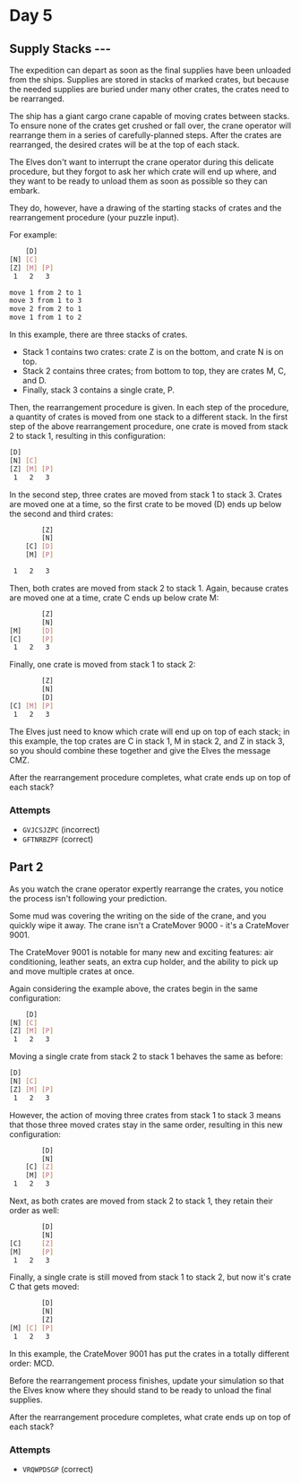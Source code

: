 # Day 5

## Supply Stacks ---

The expedition can depart as soon as the final supplies have been unloaded from the ships. Supplies are stored in
stacks of marked crates, but because the needed supplies are buried under many other crates, the crates need to
be rearranged.

The ship has a giant cargo crane capable of moving crates between stacks. To ensure none of the crates get crushed
or fall over, the crane operator will rearrange them in a series of carefully-planned steps. After the crates are
rearranged, the desired crates will be at the top of each stack.

The Elves don't want to interrupt the crane operator during this delicate procedure, but they forgot to ask her
which crate will end up where, and they want to be ready to unload them as soon as possible so they can embark.

They do, however, have a drawing of the starting stacks of crates and the rearrangement procedure (your puzzle input).

For example:

```bash
    [D]    
[N] [C]    
[Z] [M] [P]
 1   2   3

move 1 from 2 to 1
move 3 from 1 to 3
move 2 from 2 to 1
move 1 from 1 to 2
```

In this example, there are three stacks of crates.

- Stack 1 contains two crates: crate Z is on the bottom, and crate N is on top.
- Stack 2 contains three crates; from bottom to top, they are crates M, C, and D.
- Finally, stack 3 contains a single crate, P.

Then, the rearrangement procedure is given. In each step of the procedure, a quantity of crates is moved from
one stack to a different stack. In the first step of the above rearrangement procedure, one crate is moved
from stack 2 to stack 1, resulting in this configuration:

```bash
[D]        
[N] [C]    
[Z] [M] [P]
 1   2   3
```

In the second step, three crates are moved from stack 1 to stack 3. Crates are moved one at a time, so the
first crate to be moved (D) ends up below the second and third crates:

```bash
        [Z]
        [N]
    [C] [D]
    [M] [P]

 1   2   3
```

Then, both crates are moved from stack 2 to stack 1. Again, because crates are moved one at a time, crate C ends up
below crate M:

```bash
        [Z]
        [N]
[M]     [D]
[C]     [P]
 1   2   3
```

Finally, one crate is moved from stack 1 to stack 2:

```bash
        [Z]
        [N]
        [D]
[C] [M] [P]
 1   2   3
```

The Elves just need to know which crate will end up on top of each stack; in this example, the top crates are C
in stack 1, M in stack 2, and Z in stack 3, so you should combine these together and give the Elves the
message CMZ.

After the rearrangement procedure completes, what crate ends up on top of each stack?

### Attempts

- `GVJCSJZPC` (incorrect)
- `GFTNRBZPF` (correct)

## Part 2

As you watch the crane operator expertly rearrange the crates, you notice the process
isn't following your prediction.

Some mud was covering the writing on the side of the crane, and you quickly wipe it
away. The crane isn't a CrateMover 9000 - it's a CrateMover 9001.

The CrateMover 9001 is notable for many new and exciting features: air conditioning,
leather seats, an extra cup holder, and the ability to pick up and move multiple crates at once.

Again considering the example above, the crates begin in the same configuration:

```bash
    [D]    
[N] [C]    
[Z] [M] [P]
 1   2   3
```

Moving a single crate from stack 2 to stack 1 behaves the same as before:

```bash
[D]        
[N] [C]    
[Z] [M] [P]
 1   2   3
```

However, the action of moving three crates from stack 1 to stack 3 means that those three moved crates stay in the same
order, resulting in this new configuration:

```bash
        [D]
        [N]
    [C] [Z]
    [M] [P]
 1   2   3
```

Next, as both crates are moved from stack 2 to stack 1, they retain their order as well:

```bash
        [D]
        [N]
[C]     [Z]
[M]     [P]
 1   2   3
```

Finally, a single crate is still moved from stack 1 to stack 2, but now it's crate C that gets moved:

```bash
        [D]
        [N]
        [Z]
[M] [C] [P]
 1   2   3
```

In this example, the CrateMover 9001 has put the crates in a totally different order: MCD.

Before the rearrangement process finishes, update your simulation so that the Elves know where they
should stand to be ready to unload the final supplies.

After the rearrangement procedure completes, what crate ends up on top of each stack?

### Attempts

- `VRQWPDSGP` (correct)
